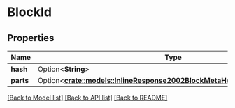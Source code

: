 # BlockId

## Properties

Name | Type | Description | Notes
------------ | ------------- | ------------- | -------------
**hash** | Option<**String**> |  | [optional]
**parts** | Option<[**crate::models::InlineResponse2002BlockMetaHeaderLastBlockIdParts**](inline_response_200_2_block_meta_header_last_block_id_parts.md)> |  | [optional]

[[Back to Model list]](../README.md#documentation-for-models) [[Back to API list]](../README.md#documentation-for-api-endpoints) [[Back to README]](../README.md)


